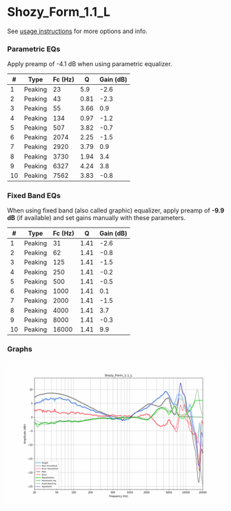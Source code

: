 # Shozy_Form_1.1_L
See [usage instructions](https://github.com/jaakkopasanen/AutoEq#usage) for more options and info.

### Parametric EQs
Apply preamp of -4.1 dB when using parametric equalizer.

|   # | Type    |   Fc (Hz) |    Q |   Gain (dB) |
|-----|---------|-----------|------|-------------|
|   1 | Peaking |        23 | 5.9  |        -2.6 |
|   2 | Peaking |        43 | 0.81 |        -2.3 |
|   3 | Peaking |        55 | 3.66 |         0.9 |
|   4 | Peaking |       134 | 0.97 |        -1.2 |
|   5 | Peaking |       507 | 3.82 |        -0.7 |
|   6 | Peaking |      2074 | 2.25 |        -1.5 |
|   7 | Peaking |      2920 | 3.79 |         0.9 |
|   8 | Peaking |      3730 | 1.94 |         3.4 |
|   9 | Peaking |      6327 | 4.24 |         3.8 |
|  10 | Peaking |      7562 | 3.83 |        -0.8 |

### Fixed Band EQs
When using fixed band (also called graphic) equalizer, apply preamp of **-9.9 dB** (if available) and set gains manually with these parameters.

|   # | Type    |   Fc (Hz) |    Q |   Gain (dB) |
|-----|---------|-----------|------|-------------|
|   1 | Peaking |        31 | 1.41 |        -2.6 |
|   2 | Peaking |        62 | 1.41 |        -0.8 |
|   3 | Peaking |       125 | 1.41 |        -1.5 |
|   4 | Peaking |       250 | 1.41 |        -0.2 |
|   5 | Peaking |       500 | 1.41 |        -0.5 |
|   6 | Peaking |      1000 | 1.41 |         0.1 |
|   7 | Peaking |      2000 | 1.41 |        -1.5 |
|   8 | Peaking |      4000 | 1.41 |         3.7 |
|   9 | Peaking |      8000 | 1.41 |        -0.3 |
|  10 | Peaking |     16000 | 1.41 |         9.9 |

### Graphs
![](./Shozy_Form_1.1_L.png)
